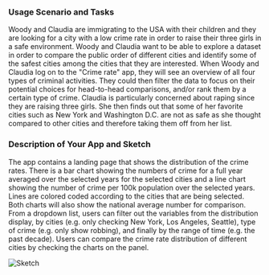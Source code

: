 ### Usage Scenario and Tasks
Woody and Claudia are immigrating to the USA with their children and they are looking for a city with a low crime rate in order to raise their three girls in a safe environment. Woody and Claudia want to be able to explore a dataset in order to compare the public order of different cities and identify some of the safest cities among the cities that they are interested. When Woody and Claudia log on to the "Crime rate" app, they will see an overview of all four types of criminal activities. They could then filter the data to focus on their potential choices for head-to-head comparisons, and/or rank them by a certain type of crime. Claudia is particularly concerned about raping since they are raising three girls. She then finds out that some of her favorite cities such as New York and Washington D.C. are not as safe as she thought compared to other cities and therefore taking them off from her list.

### Description of Your App and Sketch 
The app contains a landing page that shows the distribution of the crime rates. There is a bar chart showing the numbers of crime for a full year averaged over the selected years for the selected cities and a line chart showing the number of crime per 100k population over the selected years. Lines are colored coded according to the cities that are being selected. Both charts will also show the national average number for comparison. From a dropdown list, users can filter out the variables from the distribution display, by cities (e.g. only checking New York, Los Angeles, Seattle), type of crime (e.g. only show robbing), and finally by the range of time (e.g. the past decade). Users can compare the crime rate distribution of different cities by checking the charts on the panel.

![Sketch](https://github.com/cheukman1207/DSCI_532_Crime_Blei7_simchi/blob/master/pic/Sketch.png)